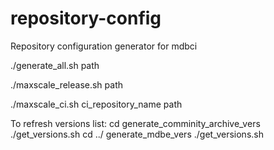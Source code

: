# repository-config
Repository configuration generator for mdbci

./generate_all.sh path

./maxscale_release.sh path

./maxscale_ci.sh ci_repository_name path


To refresh versions list:
cd  generate_comminity_archive_vers
./get_versions.sh
cd ../ generate_mdbe_vers
./get_versions.sh
